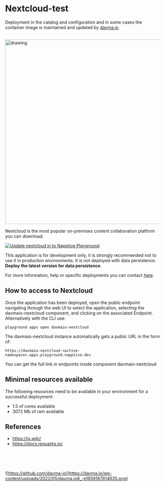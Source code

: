 # Nextcloud-test

Deployment in the catalog and configuration and in some cases the container image is maintained and updated by [davma.io](mailto:contact@davma.io).

</br>

<img src="https://nextcloud.com/media/Nextcloud_Hub_background.png" alt="drawing" width="600"/>

Nextcloud is the most popular on-premises content collaboration platform you can download.

[![Update nextcloud in to Napptive Playground](https://github.com/davma-io-templates/napptive-template/actions/workflows/nextcloud-actions.yml/badge.svg)](https://github.com/davma-io-templates/napptive-template/actions/workflows/nextcloud-actions.yml)

This application is for development only, it is strongly recommended not to use it in production environments. It is not deployed with data persistence. __Deploy the latest version for data persistence__. 

For more information, help or specific deployments you can contact [here](mailto:contact@davma.io).

## How to access to Nextcloud

Once the application has been deployed, open the public endpoint navigating through the web UI to select the application, selecting the davmaio-nextcloud component, and clicking on the associated Endpoint. Alternatively with the CLI use:

```
playground apps open davmaio-nextcloud
```

The davmaio-nextcloud instance automatically gets a public URL in the form of:

```
https://davmaio-nextcloud-<active-namespace>.apps.playground.napptive.dev
```

You can get the full link in endpoints inside component davmaio-nextcloud

## Minimal resources available
The following resources need to be available in your environment for a successful deployment:
- 1.5 of cores available
- 3072 Mb of ram available

## References
* https://js.wiki/
* https://docs.requarks.io/



</br>
</br>
</br>

![https://github.com/davma-io](https://davma.io/wp-content/uploads/2022/05/davma.io6_-e1659187814635.png)
</br>
</br>
</br>